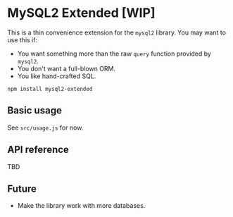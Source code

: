 # MySQL2 Extended [WIP]

This is a thin convenience extension for the `mysql2` library. You may want to
use this if:
- You want something more than the raw `query` function provided by `mysql2`.
- You don't want a full-blown ORM.
- You like hand-crafted SQL.

`npm install mysql2-extended`

## Basic usage

See `src/usage.js` for now.

## API reference

TBD

## Future

- Make the library work with more databases.
